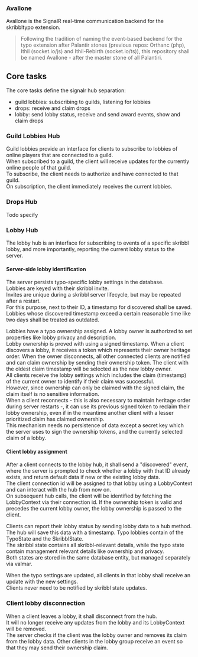 ### Avallone
Avallone is the SignalR real-time communication backend for the skribbltypo extension.

> Following the tradition of naming the event-based backend for the typo extension after Palantir stones 
> (previous repos: Orthanc (php), Ithil (socket.io/js) and Ithil-Rebirth (socket.io/ts)), this repository shall be 
> named Avallone - after the master stone of all Palantiri.

## Core tasks
The core tasks define the signalr hub separation:
- guild lobbies: subscribing to guilds, listening for lobbies
- drops: receive and claim drops
- lobby: send lobby status, receive and send award events, show and claim drops

### Guild Lobbies Hub
Guild lobbies provide an interface for clients to subscribe to lobbies of online players that are connected to a guild.  
When subscribed to a guild, the client will receive updates for the currently online people of that guild.  
To subscribe, the client needs to authorize and have connected to that guild.  
On subscription, the client immediately receives the current lobbies.

### Drops Hub
Todo specify

### Lobby Hub
The lobby hub is an interface for subscribing to events of a specific skribbl lobby, and more importantly, reporting the current lobby status to the server.

#### Server-side lobby identification
The server persists typo-specific lobby settings in the database.  
Lobbies are keyed with their skribbl invite.  
Invites are unique during a skribbl server lifecycle, but may be repeated after a restart.  
For this purpose, next to their ID, a timestamp for discovered shall be saved. Lobbies whose discovered timestamp exceed a certain reasonable time like two days shall be treated as outdated.

Lobbies have a typo ownership assigned.
A lobby owner is authorized to set properties like lobby privacy and description.  
Lobby ownership is proved with using a signed timestamp.
When a client discovers a lobby, it receives a token which represents their owner heritage order. 
When the owner disconnects, all other connected clients are notified and can claim ownership by sending their ownership token.
The client with the oldest claim timestamp will be selected as the new lobby owner.  
All clients receive the lobby settings which includes the claim (timestamp) of the current owner to identify if their claim was successful.  
However, since ownership can only be claimed with the signed claim, the claim itself is no sensitive information.  
When a client reconnects - this is also necessary to maintain heritage order during server restarts -, it can use its previous signed token to reclaim their lobby ownership, even if in the meantime another client with a lesser prioritized claim has claimed ownership.  
This mechanism needs no persistence of data except a secret key which the server uses to sign the ownership tokens, and the currently selected claim of a lobby.

#### Client lobby assignment
After a client connects to the lobby hub, it shall send a "discovered" event, where the server is prompted to check whether a lobby with that ID already exists, and return default data if new or the existing lobby data.  
The client connection id will be assigned to that lobby using a LobbyContext and can interact with the hub from now on.  
On subsequent hub calls, the client will be identified by fetching the LobbyContext via their connection id.
If the ownership token is valid and precedes the current lobby owner, the lobby ownership is passed to the client.

Clients can report their lobby status by sending lobby data to a hub method. The hub will save this data with a timestamp. 
Typo lobbies contain of the TypoState and the SkribblState.  
The skribbl state contains all skribbl-relevant details, while the typo state contain management relevant details like ownership and privacy.  
Both states are stored in the same database entity, but managed separately via valmar.

When the typo  settings are updated, all clients in that lobby shall receive an update with the new settings.  
Clients never need to be notified by skribbl state updates.

### Client lobby disconnection
When a client leaves a lobby, it shall disconnect from the hub.  
It will no longer receive any updates from the lobby and its LobbyContext will be removed.  
The server checks if the client was the lobby owner and removes its claim from the lobby data.
Other clients in the lobby group receive an event so that they may send their ownership claim.

